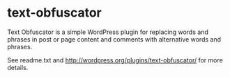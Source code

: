 text-obfuscator
===============

Text Obfuscator is a simple WordPress plugin for replacing words and phrases in post or page content and comments with alternative words and phrases.

See readme.txt and http://wordpress.org/plugins/text-obfuscator/ for more details.
